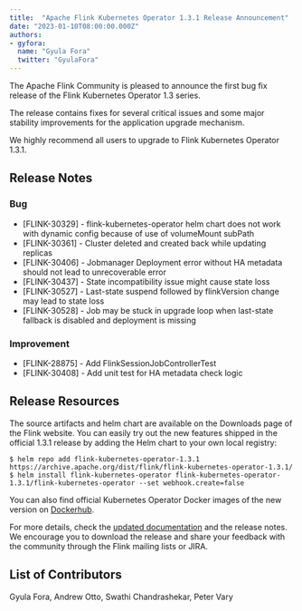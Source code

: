 ```yaml
---
title:  "Apache Flink Kubernetes Operator 1.3.1 Release Announcement"
date: "2023-01-10T08:00:00.000Z"
authors:
- gyfora:
  name: "Gyula Fora"
  twitter: "GyulaFora"
---
```

The Apache Flink Community is pleased to announce the first bug fix release of the Flink Kubernetes Operator 1.3 series.

The release contains fixes for several critical issues and some major stability improvements for the application upgrade mechanism.

We highly recommend all users to upgrade to Flink Kubernetes Operator 1.3.1.

## Release Notes

### Bug
 * [FLINK-30329] - flink-kubernetes-operator helm chart does not work with dynamic config because of use of volumeMount subPath
 * [FLINK-30361] - Cluster deleted and created back while updating replicas
 * [FLINK-30406] - Jobmanager Deployment error without HA metadata should not lead to unrecoverable error
 * [FLINK-30437] - State incompatibility issue might cause state loss
 * [FLINK-30527] - Last-state suspend followed by flinkVersion change may lead to state loss
 * [FLINK-30528] - Job may be stuck in upgrade loop when last-state fallback is disabled and deployment is missing

### Improvement
 * [FLINK-28875] - Add FlinkSessionJobControllerTest
 * [FLINK-30408] - Add unit test for HA metadata check logic

## Release Resources
The source artifacts and helm chart are available on the Downloads page of the Flink website. You can easily try out the new features shipped in the official 1.3.1 release by adding the Helm chart to your own local registry:

```
$ helm repo add flink-kubernetes-operator-1.3.1 https://archive.apache.org/dist/flink/flink-kubernetes-operator-1.3.1/
$ helm install flink-kubernetes-operator flink-kubernetes-operator-1.3.1/flink-kubernetes-operator --set webhook.create=false
```

You can also find official Kubernetes Operator Docker images of the new version on [Dockerhub](https://hub.docker.com/r/apache/flink-kubernetes-operator).

For more details, check the [updated documentation](https://nightlies.apache.org/flink/flink-kubernetes-operator-docs-release-1.3/) and the release notes. We encourage you to download the release and share your feedback with the community through the Flink mailing lists or JIRA.

## List of Contributors
Gyula Fora, Andrew Otto, Swathi Chandrashekar, Peter Vary
